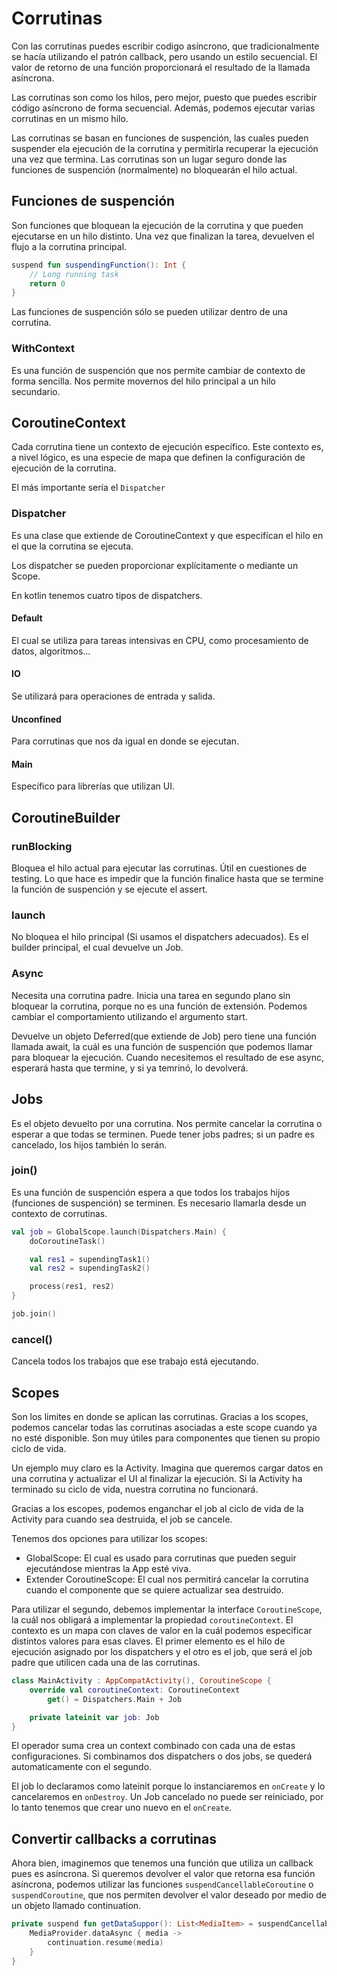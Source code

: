 # Corrutinas

Con las corrutinas puedes escribir codigo asíncrono, que tradicionalmente se hacía utilizando el patrón callback, pero usando un estilo secuencial. El valor de retorno de una función proporcionará el resultado de la llamada asíncrona.

Las corrutinas son como los hilos, pero mejor, puesto que puedes escribir código asíncrono de forma secuencial. Además, podemos ejecutar varias corrutinas en un mismo hilo.

Las corrutinas se basan en funciones de suspención, las cuales pueden suspender ela ejecución de la corrutina y permitirla recuperar la ejecución una vez que termina. Las corrutinas son un lugar seguro donde las funciones de suspención (normalmente) no bloquearán el hilo actual.

## Funciones de suspención

Son funciones que bloquean la ejecución de la corrutina y que pueden ejecutarse en un hilo distinto. Una vez que finalizan la tarea, devuelven el flujo a la corrutina principal. 

```kotlin
suspend fun suspendingFunction(): Int {
    // Long running task
    return 0
}
```

Las funciones de suspención sólo se pueden utilizar dentro de una corrutina.

### WithContext

Es una función de suspención que nos permite cambiar de contexto de forma sencilla. Nos permite movernos del hilo principal a un hilo secundario.

## CoroutineContext

Cada corrutina tiene un contexto de ejecución específico. Este contexto es, a nivel lógico, es una especie de mapa que definen la configuración de ejecución de la corrutina.

El más importante sería el `Dispatcher`

### Dispatcher

Es una clase que extiende de CoroutineContext y que especifícan el hilo en el que la corrutina se ejecuta.

Los dispatcher se pueden proporcionar explícitamente o mediante un Scope.

En kotlin tenemos cuatro tipos de dispatchers.

#### Default

El cual se utiliza para tareas intensivas en CPU, como procesamiento de datos, algoritmos...

#### IO

Se utilizará para operaciones de entrada y salida.

#### Unconfined

Para corrutinas que nos da igual en donde se ejecutan.

#### Main

Específico para librerías que utilizan UI.

## CoroutineBuilder

### runBlocking

Bloquea el hilo actual para ejecutar las corrutinas. Útil en cuestiones de testing. Lo que hace es impedir que la función finalice hasta que se termine la función de suspención y se ejecute el assert.

### launch

No bloquea el hilo principal (Si usamos el dispatchers adecuados). Es el builder principal, el cual devuelve un Job.

### Async

Necesita una corrutina padre. Inicia una tarea en segundo plano sin bloquear la corrutina, porque no es una función de extensión. Podemos cambiar el comportamiento utilizando el argumento start.

Devuelve un objeto Deferred(que extiende de Job) pero tiene una función llamada await, la cuál es una función de suspención que podemos llamar para bloquear la ejecución. Cuando necesitemos el resultado de ese async, esperará hasta que termine, y si ya temrinó, lo devolverá.

## Jobs

Es el objeto devuelto por una corrutina. Nos permite cancelar la corrutina o esperar a que todas se terminen. Puede tener jobs padres; si un padre es cancelado, los hijos también lo serán.

### join()

Es una función de suspención espera a que todos los trabajos hijos (funciones de suspención) se terminen. Es necesario llamarla desde un contexto de corrutinas.

```kotlin
val job = GlobalScope.launch(Dispatchers.Main) {
    doCoroutineTask()

    val res1 = supendingTask1()
    val res2 = supendingTask2()

    process(res1, res2)
}

job.join()
```

### cancel()

Cancela todos los trabajos que ese trabajo está ejecutando.

## Scopes

Son los limites en donde se aplican las corrutinas. Gracias a los scopes, podemos cancelar todas las corrutinas asociadas a este scope cuando ya no esté disponible. Son muy útiles para componentes que tienen su propio ciclo de vida.

Un ejemplo muy claro es la Activity. Imagina que queremos cargar datos en una corrutina y actualizar el UI al finalizar la ejecución. Si la Activity ha terminado su ciclo de vida, nuestra corrutina no funcionará.

Gracias a los escopes, podemos enganchar el job al ciclo de vida de la Activity para cuando sea destruida, el job se cancele.

Tenemos dos opciones para utilizar los scopes:

* GlobalScope: El cual es usado para corrutinas que pueden seguir ejecutándose mientras la App esté viva.
* Extender CoroutineScope: El cual nos permitirá cancelar la corrutina cuando el componente que se quiere actualizar sea destruido.

Para utilizar el segundo, debemos implementar la interface `CoroutineScope`, la cuál nos obligará a implementar la propiedad `coroutineContext`. El contexto es un mapa con claves de valor en la cuál podemos especificar distintos valores para esas claves. El primer elemento es el hilo de ejecución asignado por los dispatchers y el otro es el job, que será el job padre que utilicen cada una de las corrutinas. 

```kotlin
class MainActivity : AppCompatActivity(), CoroutineScope {
    override val coroutineContext: CoroutineContext
        get() = Dispatchers.Main + Job

    private lateinit var job: Job
}
```

El operador suma crea un context combinado con cada una de estas configuraciones. Si combinamos dos dispatchers o dos jobs, se quederá automaticamente con el segundo.

El job lo declaramos como lateinit porque lo instanciaremos en `onCreate` y lo cancelaremos en `onDestroy`. Un Job cancelado no puede ser reiniciado, por lo tanto tenemos que crear uno nuevo en el `onCreate`.


## Convertir callbacks a corrutinas

Ahora bien, imaginemos que tenemos una función que utiliza un callback pues es asíncrona. Si queremos devolver el valor que retorna esa función asíncrona, podemos utilizar las funciones `suspendCancellableCoroutine` o `suspendCoroutine`, que nos permiten devolver el valor deseado por medio de un objeto llamado continuation.

```kotlin
private suspend fun getDataSuppor(): List<MediaItem> = suspendCancellableCoroutine { continuation ->
    MediaProvider.dataAsync { media ->
        continuation.resume(media)
    }
}
```